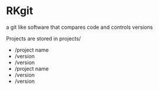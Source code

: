 # RKgit
a git like software that compares code and controls versions 


Projects are stored in 
projects/
- /project name
-   /version
-   /version
- /project name
-   /version
-   /version
